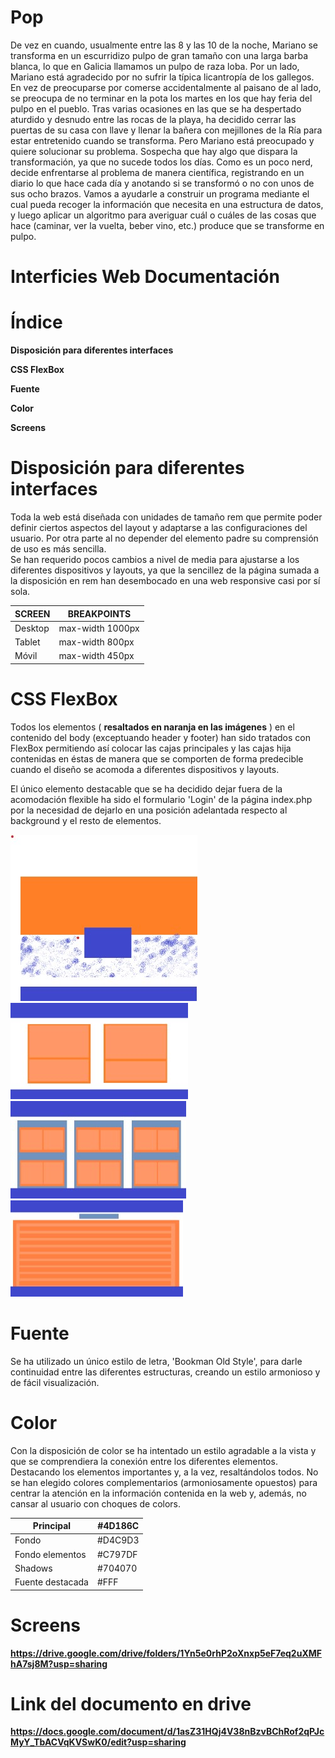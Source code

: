 # Pop
De vez en cuando, usualmente entre las 8 y las 10 de la noche, Mariano se transforma en un escurridizo pulpo de gran tamaño con una larga barba blanca, lo que en Galicia llamamos un pulpo de raza loba.  Por un lado, Mariano está agradecido por no sufrir la típica licantropía de los gallegos. En vez de preocuparse por comerse accidentalmente al paisano de al lado, se preocupa de no terminar en la pota los martes en los que hay feria del pulpo en el pueblo. Tras varias ocasiones en las que se ha despertado aturdido y desnudo entre las rocas de la playa, ha decidido cerrar las puertas de su casa con llave y llenar la bañera con mejillones de la Ría para estar entretenido cuando se transforma.  Pero Mariano está preocupado y quiere solucionar su problema. Sospecha que hay algo que dispara la transformación, ya que no sucede todos los días. Como es un poco nerd, decide enfrentarse al problema de manera científica, registrando en un diario lo que hace cada día y anotando si se transformó o no con unos de sus ocho brazos.  Vamos a ayudarle a construir un programa mediante el cual pueda recoger la información que necesita en una estructura de datos, y luego aplicar un algoritmo para averiguar cuál o cuáles de las cosas que hace (caminar, ver la vuelta, beber vino, etc.) produce que se transforme en pulpo.


# Interficies Web Documentación
# Índice

**Disposición para diferentes interfaces**

**CSS FlexBox**

**Fuente**

**Color**

**Screens**
#

# Disposición para diferentes interfaces

Toda la web está diseñada con unidades de tamaño rem que permite poder definir ciertos aspectos del layout y adaptarse a las configuraciones del usuario. Por otra parte al no depender del elemento padre su comprensión de uso es más sencilla.  
Se han requerido pocos cambios a nivel de media para ajustarse a los diferentes dispositivos y layouts, ya que la sencillez de la página sumada a la disposición en rem han desembocado en una web responsive casi por sí sola.

| SCREEN | BREAKPOINTS |
| --- | --- |
| Desktop | max-width 1000px |
| Tablet | max-width 800px |
| Móvil  | max-width 450px |



# CSS FlexBox

Todos los elementos ( **resaltados en naranja en las imágenes** ) en el contenido del body (exceptuando header y footer) han sido tratados con FlexBox permitiendo así colocar las cajas principales y las cajas hija contenidas en éstas de manera que se comporten de forma predecible cuando el diseño se acomoda a diferentes dispositivos y layouts.

El único elemento destacable que se ha decidido dejar fuera de la acomodación flexible ha sido el formulario &#39;Login&#39; de la página index.php por la necesidad de dejarlo en una posición adelantada respecto al background y el resto de elementos.

![Lolo](https://github.com/torrapipes/Pop/blob/master/img/popIW01.jpg)
![Lolo](https://github.com/torrapipes/Pop/blob/master/img/popIW02.jpg)  
![Lolo](https://github.com/torrapipes/Pop/blob/master/img/popIW03.jpg)
![Lolo](https://github.com/torrapipes/Pop/blob/master/img/popIW04.jpg)

# Fuente

Se ha utilizado un único estilo de letra, &#39;Bookman Old Style&#39;, para darle continuidad entre las diferentes estructuras, creando un estilo armonioso y de fácil visualización.

# Color

Con la disposición de color se ha intentado un estilo agradable a la vista y que se comprendiera la conexión entre los diferentes elementos. Destacando los elementos importantes y, a la vez, resaltándolos todos. No se han elegido colores complementarios (armoniosamente opuestos) para centrar la atención en la información contenida en la web y, además, no cansar al usuario con choques de colors.

| Principal | #4D186C |
| --- | --- |
| Fondo | #D4C9D3 | 
| Fondo elementos | #C797DF |
| Shadows | #704070 |
| Fuente destacada | #FFF |



# Screens

**https://drive.google.com/drive/folders/1Yn5e0rhP2oXnxp5eF7eq2uXMFhA7sj8M?usp=sharing**

# Link del documento en drive

**https://docs.google.com/document/d/1asZ31HQj4V38nBzvBChRof2qPJcMyY_TbACVqKVSwK0/edit?usp=sharing**

